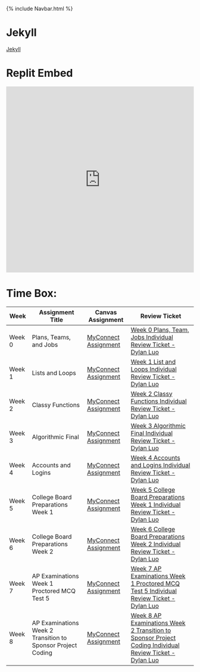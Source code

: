 {% include Navbar.html %}

# Jekyll #
[Jekyll](https://dylanluo05.github.io/TLDEW-DylanLuo/)

# Replit Embed #
<iframe frameborder="0" width="100%" height="500px" src="https://replit.com/@Dylanluo05/TLDEW-DylanLuo?lite=true#src/menuy.py"></iframe>

# Time Box: #
| Week | Assignment Title | Canvas Assignment | Review Ticket |
| ---- | ---------------- | ----------------- | ------------- |
| Week 0 | Plans, Teams, and Jobs | [MyConnect Assignment](https://poway.instructure.com/courses/112335/assignments/2043640) | [Week 0 Plans, Team, Jobs Individual Review Ticket - Dylan Luo](https://github.com/Dylanluo05/TLDEW-DylanLuo/issues/1) |
| Week 1 | Lists and Loops | [MyConnect Assignment](https://poway.instructure.com/courses/112335/assignments/2057997) | [Week 1 List and Loops Individual Review Ticket - Dylan Luo](https://github.com/Dylanluo05/TLDEW-DylanLuo/issues/2) |
| Week 2 | Classy Functions | [MyConnect Assignment](https://poway.instructure.com/courses/112335/assignments/2062669) | [Week 2 Classy Functions Individual Review Ticket - Dylan Luo](https://github.com/Dylanluo05/TLDEW-DylanLuo/issues/4) |
| Week 3 | Algorithmic Final | [MyConnect Assignment](https://poway.instructure.com/courses/112335/assignments/2077246) | [Week 3 Algorithmic Final Individual Review Ticket - Dylan Luo](https://github.com/Dylanluo05/TLDEW-DylanLuo/issues/5) |
| Week 4 | Accounts and Logins | [MyConnect Assignment](https://poway.instructure.com/courses/112335/assignments/2091155) | [Week 4 Accounts and Logins Individual Review Ticket - Dylan Luo](https://github.com/Dylanluo05/TLDEW-DylanLuo/issues/6) |
| Week 5 | College Board Preparations Week 1 | [MyConnect Assignment](https://poway.instructure.com/courses/112335/assignments/2094412) | [Week 5 College Board Preparations Week 1 Individual Review Ticket - Dylan Luo](https://github.com/Dylanluo05/TLDEW-DylanLuo/issues/7) |
| Week 6 | College Board Preparations Week 2 | [MyConnect Assignment](https://poway.instructure.com/courses/112335/assignments/2099836) | [Week 6 College Board Preparations Week 2 Individual Review Ticket - Dylan Luo](https://github.com/Dylanluo05/TLDEW-DylanLuo/issues/8) |
| Week 7 | AP Examinations Week 1 Proctored MCQ Test 5 | [MyConnect Assignment](https://poway.instructure.com/courses/112335/assignments/2103663) | [Week 7 AP Examinations Week 1 Proctored MCQ Test 5 Individual Review Ticket - Dylan Luo](https://github.com/Dylanluo05/TLDEW-DylanLuo/issues/9) |
| Week 8 | AP Examinations Week 2 Transition to Sponsor Project Coding | [MyConnect Assignment](https://poway.instructure.com/courses/112335/assignments/2103666) | [Week 8 AP Examinations Week 2 Transition to Sponsor Project Coding Individual Review Ticket - Dylan Luo](https://github.com/Dylanluo05/TLDEW-DylanLuo/issues/10) |




